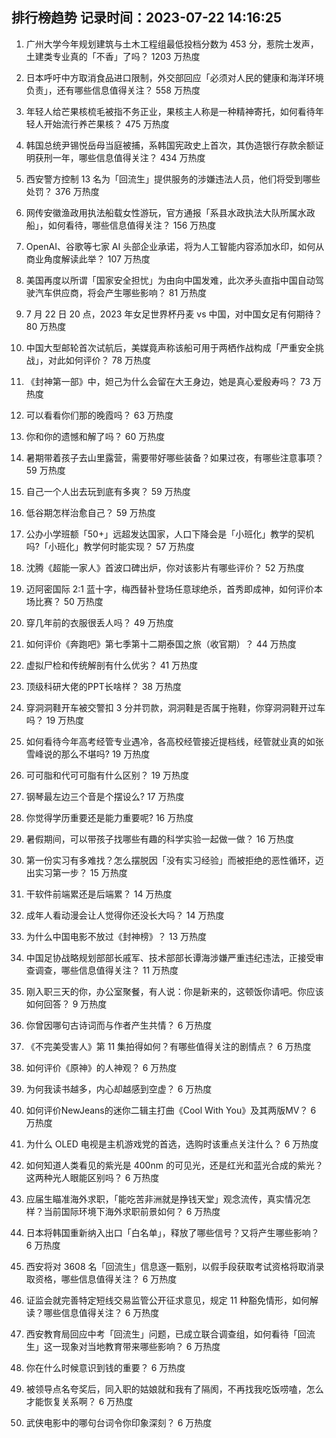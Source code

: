 
## 排行榜趋势 记录时间：2023-07-22 14:16:25
  
  1. 广州大学今年规划建筑与土木工程组最低投档分数为 453 分，惹院士发声，土建类专业真的「不香」了吗？ 1203 万热度
    
  2. 日本呼吁中方取消食品进口限制，外交部回应「必须对人民的健康和海洋环境负责」，还有哪些信息值得关注？ 558 万热度
    
  3. 年轻人给芒果核梳毛被指不务正业，果核主人称是一种精神寄托，如何看待年轻人开始流行养芒果核？ 475 万热度
    
  4. 韩国总统尹锡悦岳母当庭被捕，系韩国宪政史上首次，其伪造银行存款余额证明获刑一年，哪些信息值得关注？ 434 万热度
    
  5. 西安警方控制 13 名为「回流生」提供服务的涉嫌违法人员，他们将受到哪些处罚？ 376 万热度
    
  6. 网传安徽渔政用执法船载女性游玩，官方通报「系县水政执法大队所属水政船」，如何看待，哪些信息值得关注？ 156 万热度
    
  7. OpenAI、谷歌等七家 AI 头部企业承诺，将为人工智能内容添加水印，如何从商业角度解读此举？ 107 万热度
    
  8. 美国再度以所谓「国家安全担忧」为由向中国发难，此次矛头直指中国自动驾驶汽车供应商，将会产生哪些影响？ 81 万热度
    
  9. 7 月 22 日 20 点，2023 年女足世界杯丹麦 vs 中国，对中国女足有何期待？ 80 万热度
    
  10. 中国大型邮轮首次试航后，美媒竟声称该船可用于两栖作战构成「严重安全挑战」，对此如何评价？ 78 万热度
    
  11. 《封神第一部》中，妲己为什么会留在大王身边，她是真心爱殷寿吗？ 73 万热度
    
  12. 可以看看你们那的晚霞吗？ 63 万热度
    
  13. 你和你的遗憾和解了吗？ 60 万热度
    
  14. 暑期带着孩子去山里露营，需要带好哪些装备？如果过夜，有哪些注意事项？ 59 万热度
    
  15. 自己一个人出去玩到底有多爽？ 59 万热度
    
  16. 低谷期怎样治愈自己？ 59 万热度
    
  17. 公办小学班额「50+」远超发达国家，人口下降会是「小班化」教学的契机吗?「小班化」教学何时能实现？ 57 万热度
    
  18. 沈腾《超能一家人》首波口碑出炉，你对该影片有哪些评价？ 52 万热度
    
  19. 迈阿密国际 2:1 蓝十字，梅西替补登场任意球绝杀，首秀即成神，如何评价本场比赛？ 50 万热度
    
  20. 穿几年前的衣服很丢人吗？ 49 万热度
    
  21. 如何评价《奔跑吧》第七季第十二期泰国之旅（收官期）？ 44 万热度
    
  22. 虚拟尸检和传统解剖有什么优劣？ 41 万热度
    
  23. 顶级科研大佬的PPT长啥样？ 38 万热度
    
  24. 穿洞洞鞋开车被交警扣 3 分并罚款，洞洞鞋是否属于拖鞋，你穿洞洞鞋开过车吗？ 19 万热度
    
  25. 如何看待今年高考经管专业遇冷，各高校经管接近提档线，经管就业真的如张雪峰说的那么不堪吗? 19 万热度
    
  26. 可可脂和代可可脂有什么区别？ 19 万热度
    
  27. 钢琴最左边三个音是个摆设么? 17 万热度
    
  28. 你觉得学历重要还是能力重要呢? 16 万热度
    
  29. 暑假期间，可以带孩子找哪些有趣的科学实验一起做一做？ 16 万热度
    
  30. 第一份实习有多难找？怎么摆脱因「没有实习经验」而被拒绝的恶性循环，迈出实习第一步？ 15 万热度
    
  31. 干软件前端累还是后端累？ 14 万热度
    
  32. 成年人看动漫会让人觉得你还没长大吗？ 14 万热度
    
  33. 为什么中国电影不放过《封神榜》？ 13 万热度
    
  34. 中国足协战略规划部部长戚军、技术部部长谭海涉嫌严重违纪违法，正接受审查调查，哪些信息值得关注？ 11 万热度
    
  35. 刚入职三天的你，办公室聚餐，有人说：你是新来的，这顿饭你请吧。你应该如何回答？ 9 万热度
    
  36. 你曾因哪句古诗词而与作者产生共情？ 6 万热度
    
  37. 《不完美受害人》第 11 集拍得如何？有哪些值得关注的剧情点？ 6 万热度
    
  38. 如何评价《原神》的人神观？ 6 万热度
    
  39. 为何我读书越多，内心却越感到空虚？ 6 万热度
    
  40. 如何评价NewJeans的迷你二辑主打曲《Cool With You》及其两版MV？ 6 万热度
    
  41. 为什么 OLED 电视是主机游戏党的首选，选购时该重点关注什么？ 6 万热度
    
  42. 如何知道人类看见的紫光是 400nm 的可见光，还是红光和蓝光合成的紫光？这两种光人眼能区别吗？ 6 万热度
    
  43. 应届生瞄准海外求职，「能吃苦非洲就是挣钱天堂」观念流传，真实情况怎样？当前国际环境下海外求职前景如何？ 6 万热度
    
  44. 日本将韩国重新纳入出口「白名单」，释放了哪些信号？又将产生哪些影响？ 6 万热度
    
  45. 西安将对 3608 名「回流生」信息逐一甄别，以假手段获取考试资格将取消录取资格，哪些信息值得关注？ 6 万热度
    
  46. 证监会就完善特定短线交易监管公开征求意见，规定 11 种豁免情形，如何解读？哪些信息值得关注？ 6 万热度
    
  47. 西安教育局回应中考「回流生」问题，已成立联合调查组，如何看待「回流生」这一现象对当地教育带来哪些影响？ 6 万热度
    
  48. 你在什么时候意识到钱的重要？ 6 万热度
    
  49. 被领导点名夸奖后，同入职的姑娘就和我有了隔阂，不再找我吃饭唠嗑，怎么才能恢复关系啊？ 6 万热度
    
  50. 武侠电影中的哪句台词令你印象深刻？ 6 万热度
    